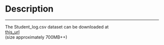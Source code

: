 # Description

---------------------------------------------
The Student_log.csv dataset can be downloaded at  
[this_url](https://drive.google.com/file/d/10G7ePCtvdUq9bW_0YwcJrW_qDX5MCTFr/view?usp=sharing)  
(size approximately 700MB++)
